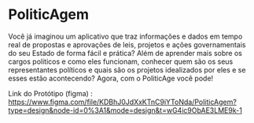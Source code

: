 # PoliticAgem
Você já imaginou um aplicativo que traz informações e dados em tempo real de propostas e aprovações de leis, projetos e ações governamentais do seu Estado de forma fácil e prática? Além de aprender mais sobre os cargos politicos e como eles funcionam, conhecer quem são os seus representantes políticos e quais são os projetos idealizados por eles e se esses estão acontecendo? Agora, com o PoliticAge você pode!


Link do Protótipo (figma) : https://www.figma.com/file/KDBhJ0JdXxKTnC9iYToNda/PoliticAgem?type=design&node-id=0%3A1&mode=design&t=wG4ic9ObAE3LME9k-1
